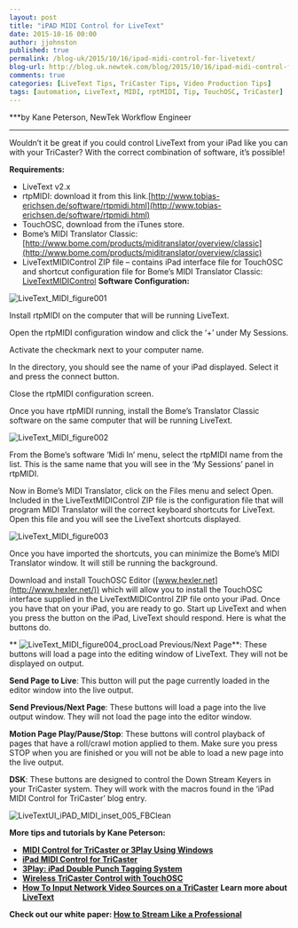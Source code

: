 ```yaml
---
layout: post
title: "iPAD MIDI Control for LiveText"
date: 2015-10-16 00:00
author: jjohnston
published: true
permalink: /blog-uk/2015/10/16/ipad-midi-control-for-livetext/
blog-url: http://blog.uk.newtek.com/blog/2015/10/16/ipad-midi-control-for-livetext/
comments: true
categories: [LiveText Tips, TriCaster Tips, Video Production Tips]
tags: [automation, LiveText, MIDI, rptMIDI, Tip, TouchOSC, TriCaster]
---
```

***by Kane Peterson, NewTek Workflow Engineer
***

Wouldn’t it be great if you could control LiveText from your iPad like you can with your TriCaster? With the correct combination of software, it’s possible!

**Requirements:**


*   LiveText v2.x
*   rtpMIDI: download it from this link.[http://www.tobias-erichsen.de/software/rtpmidi.html](http://www.tobias-erichsen.de/software/rtpmidi.html)
*   TouchOSC, download from the iTunes store.
*   Bome’s MIDI Translator Classic: [http://www.bome.com/products/miditranslator/overview/classic](http://www.bome.com/products/miditranslator/overview/classic)
*   LiveTextMIDIControl ZIP file – contains iPad interface file for TouchOSC and shortcut configuration file for Bome’s MIDI Translator Classic: [LiveTextMIDIControl](http://tips.newtek.com/wp-content/uploads/2015/08/LiveTextMIDIControl.zip)
**Software Configuration:**

![LiveText_MIDI_figure001](http://blog.uk.newtek.com/wp-content/uploads/2015/10/LiveText_MIDI_figure001.jpg)

Install rtpMIDI on the computer that will be running LiveText.

Open the rtpMIDI configuration window and click the ‘+’ under My Sessions.

Activate the checkmark next to your computer name.

In the directory, you should see the name of your iPad displayed. Select it and press the connect button.

Close the rtpMIDI configuration screen.

Once you have rtpMIDI running, install the Bome’s Translator Classic software on the same computer that will be running LiveText.

![LiveText_MIDI_figure002](http://blog.uk.newtek.com/wp-content/uploads/2015/10/LiveText_MIDI_figure002.jpg)

From the Bome’s software ‘Midi In’ menu, select the rtpMIDI name from the list. This is the same name that you will see in the ‘My Sessions’ panel in rtpMIDI.

Now in Bome’s MIDI Translator, click on the Files menu and select Open. Included in the LiveTextMIDIControl ZIP file is the configuration file that will program MIDI Translator will the correct keyboard shortcuts for LiveText. Open this file and you will see the LiveText shortcuts displayed.

![LiveText_MIDI_figure003](http://blog.uk.newtek.com/wp-content/uploads/2015/10/LiveText_MIDI_figure003.jpg)

Once you have imported the shortcuts, you can minimize the Bome’s MIDI Translator window. It will still be running the background.

Download and install TouchOSC Editor ([www.hexler.net](http://www.hexler.net/)) which will allow you to install the TouchOSC interface supplied in the LiveTextMIDIControl ZIP file onto your iPad. Once you have that on your iPad, you are ready to go. Start up LiveText and when you press the button on the iPad, LiveText should respond. Here is what the buttons do.

**
![LiveText_MIDI_figure004_proc](http://blog.uk.newtek.com/wp-content/uploads/2015/10/LiveText_MIDI_figure004_proc.jpg)Load Previous/Next Page**: These buttons will load a page into the editing window of LiveText. They will not be displayed on output.

**Send Page to Live**: This button will put the page currently loaded in the editor window into the live output.

**Send Previous/Next Page**: These buttons will load a page into the live output window. They will not load the page into the editor window.

**Motion Page Play/Pause/Stop**: These buttons will control playback of pages that have a roll/crawl motion applied to them. Make sure you press STOP when you are finished or you will not be able to load a new page into the live output.

**DSK**: These buttons are designed to control the Down Stream Keyers in your TriCaster system. They will work with the macros found in the ‘iPad MIDI Control for TriCaster’ blog entry.

![LiveTextUI_iPAD_MIDI_inset_005_FBClean](http://blog.uk.newtek.com/wp-content/uploads/2015/10/LiveTextUI_iPAD_MIDI_inset_005_FBClean.jpg)

**More tips and tutorials by Kane Peterson:**


*   **<a href="http://tips.newtek.com/midi-control-for-tricaster-or-3play-using-windows/" target="_blank">MIDI Control for TriCaster or 3Play Using Windows</a>**
*   **<a href="http://tips.newtek.com/ipad-midi-control-for-tricaster/" target="_blank">iPad MIDI Control for TriCaster</a>**
*   **<a href="http://tips.newtek.com/3play-double-punch-tagging-system/" target="_blank">3Play: iPad Double Punch Tagging System</a>**
*   **<a href="http://tips.newtek.com/wireless-tricaster-control-with-touchosc/" target="_blank">Wireless TriCaster Control with TouchOSC</a>**
*   **<a href="http://tips.newtek.com/how-to-input-network-video-sources-on-a-tricaster/" target="_blank">How To Input Network Video Sources on a TriCaster</a>**
**Learn more about <a href="http://www.newtek.com/products/tricaster-software/tricaster-livetext.html" target="_blank">LiveText</a>**

**Check out our white paper: <a href="http://pages.newtek.com/How-to-Live-Stream-Video.html" target="_blank">How to Stream Like a Professional</a>**
